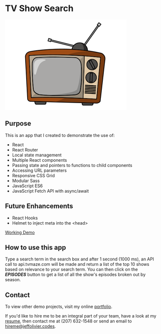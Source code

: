 # TV Show Search

![Page Image](./public/images/television.png)

## Purpose

This is an app that I created to demonstrate the use of:

-   React
-   React Router
-   Local state management
-   Multiple React components
-   Passing state and pointers to functions to child components
-   Accessing URL parameters
-   Responsive CSS Grid
-   Modular Sass
-   JavaScript ES6
-   JavaScript Fetch API with async/await

## Future Enhancements

-   React Hooks
-   Helmet to inject meta into the &lt;head&gt;

[Working Demo](http://tvshows.jeffolivier.codes)

## How to use this app

Type a search term in the search box and after 1 second (1000 ms), an API call to api.tvmaze.com will be made and return a list of the top 10 shows based on relevance to your search term. You can then click on the **_EPISODES_** button to get a list of all the show's episodes broken out by season.

## Contact

To view other demo projects, visit my online [portfolio](http://jeffolivier.codes).

If you'd like to hire me to be an integral part of your team, have a look at my [resume](http://jeffolivier.codes/resume.pdf), then contact me at (207) 632-1548 or send an email to [hireme@jeffolivier.codes](mailto:hireme@jeffolivier.codes).

